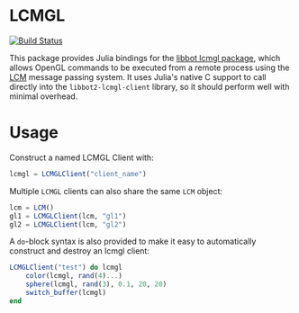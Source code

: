 # LCMGL

[![Build Status](https://travis-ci.org/rdeits/LCMGL.jl.svg?branch=master)](https://travis-ci.org/rdeits/LCMGL.jl)

This package provides Julia bindings for the [libbot lcmgl package](https://github.com/RobotLocomotion/libbot/tree/master/bot2-lcmgl), which allows OpenGL commands to be executed from a remote process using the [LCM](https://lcm-proj.github.io/) message passing system. It uses Julia's native C support to call directly into the `libbot2-lcmgl-client` library, so it should perform well with minimal overhead. 

# Usage

Construct a named LCMGL Client with:

```julia
lcmgl = LCMGLClient("client_name")
```

Multiple `LCMGL` clients can also share the same `LCM` object:

```julia
lcm = LCM()
gl1 = LCMGLClient(lcm, "gl1")
gl2 = LCMGLClient(lcm, "gl2")
```

A `do`-block syntax is also provided to make it easy to automatically construct and destroy an lcmgl client:

```julia
LCMGLClient("test") do lcmgl
    color(lcmgl, rand(4)...)
    sphere(lcmgl, rand(3), 0.1, 20, 20)
    switch_buffer(lcmgl)
end
```



